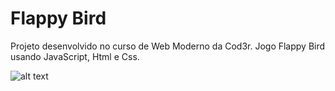 # Flappy Bird

Projeto desenvolvido no curso de Web Moderno da Cod3r.
Jogo Flappy Bird usando JavaScript, Html e Css.

![alt text](https://github.com/MarceloReisxz/Cursos/blob/main/JavaScript/Flappy%20Bird/imgs/flappy.png)
